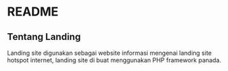 README
======

Tentang Landing
------------

Landing site digunakan sebagai website informasi mengenai landing site hotspot
internet, landing site di buat menggunakan PHP framework panada.
